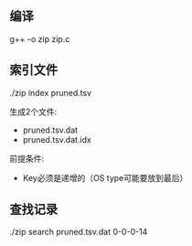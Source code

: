 编译
----
g++ -o zip zip.c

索引文件
----
./zip index pruned.tsv

生成2个文件:

* pruned.tsv.dat
* pruned.tsv.dat.idx

前提条件:

* Key必须是递增的（OS type可能要放到最后）

查找记录
----
./zip search pruned.tsv.dat 0-0-0-14
